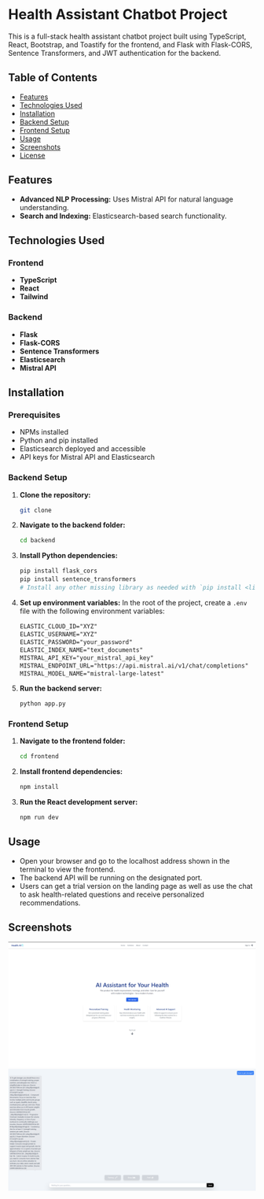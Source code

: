 # Health Assistant Chatbot Project
This is a full-stack health assistant chatbot project built using TypeScript, React, Bootstrap, and Toastify for the frontend, and Flask with Flask-CORS, Sentence Transformers, and JWT authentication for the backend.
## Table of Contents
- [Features](#features)
- [Technologies Used](#technologies-used)
- [Installation](#installation)
- [Backend Setup](#backend-setup)
- [Frontend Setup](#frontend-setup)
- [Usage](#usage)
- [Screenshots](#screenshots)
- [License](#license)
## Features
- **Advanced NLP Processing:** Uses Mistral API for natural language understanding.
- **Search and Indexing:** Elasticsearch-based search functionality.
## Technologies Used
### Frontend
- **TypeScript**
- **React**
- **Tailwind**
### Backend
- **Flask**
- **Flask-CORS**
- **Sentence Transformers**
- **Elasticsearch**
- **Mistral API**
## Installation
### Prerequisites
- NPMs installed
- Python and pip installed
- Elasticsearch deployed and accessible
- API keys for Mistral API and Elasticsearch
### Backend Setup
1. **Clone the repository:**
    ```bash
    git clone
    ```
2. **Navigate to the backend folder:**
    ```bash
    cd backend
    ```
3. **Install Python dependencies:**
    ```bash
    pip install flask_cors
    pip install sentence_transformers
    # Install any other missing library as needed with `pip install <library_name>`
    ```
4. **Set up environment variables:**
   In the root of the project, create a `.env` file with the following environment variables:
    ```env
    ELASTIC_CLOUD_ID="XYZ"
    ELASTIC_USERNAME="XYZ"
    ELASTIC_PASSWORD="your_password"
    ELASTIC_INDEX_NAME="text_documents"
    MISTRAL_API_KEY="your_mistral_api_key"
    MISTRAL_ENDPOINT_URL="https://api.mistral.ai/v1/chat/completions"
    MISTRAL_MODEL_NAME="mistral-large-latest"
    ```
5. **Run the backend server:**
    ```bash
    python app.py
    ```
### Frontend Setup
1. **Navigate to the frontend folder:**
    ```bash
    cd frontend
    ```
2. **Install frontend dependencies:**
    ```bash
    npm install
    ```
3. **Run the React development server:**
    ```bash
    npm run dev
    ```
## Usage
- Open your browser and go to the localhost address shown in the terminal to view the frontend.
- The backend API will be running on the designated port.
- Users can get a trial version on the landing page as well as use the chat to ask health-related questions and receive personalized recommendations.
## Screenshots
![Landing page](assets/landing.png)
![ChatBot interface and Response](assets/advice.png)
